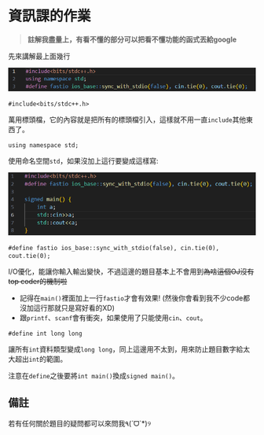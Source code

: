 # 資訊課的作業

> **註解我盡量上，有看不懂的部分可以把看不懂功能的函式丟給google**

先來講解最上面幾行

![圖片載入失敗](https://github.com/lucasw0908/SchoolCodingHomework/blob/main/img/template.png?raw=true)

```cpp=
#include<bits/stdc++.h>
```

萬用標頭檔，它的內容就是把所有的標頭檔引入，這樣就不用一直`include`其他東西了。

```cpp=
using namespace std;
```

使用命名空間`std`，如果沒加上這行要變成這樣寫:

![圖片載入失敗](https://github.com/lucasw0908/SchoolCodingHomework/blob/main/img/without_using_namespace_std.png?raw=true)

```cpp=
#define fastio ios_base::sync_with_stdio(false), cin.tie(0), cout.tie(0);
```

I/O優化，能讓你輸入輸出變快，不過這邊的題目基本上不會用到~~為啥這個OJ沒有top coder的機制啦~~

* 記得在`main()`裡面加上一行`fastio`才會有效果! (然後你會看到我不少code都沒加這行那就只是寫好看的XD)
* 跟`printf`、`scanf`會有衝突，如果使用了只能使用`cin`、`cout`。

```cpp=
#define int long long
```

讓所有`int`資料類型變成`long long`，同上這邊用不太到，用來防止題目數字給太大超出`int`的範圍。

注意在`define`之後要將`int main()`換成`signed main()`。

## 備註

若有任何關於題目的疑問都可以來問我٩(´ᗜ`*)୨
